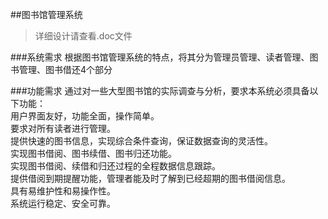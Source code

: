 ##图书馆管理系统 
> 详细设计请查看.doc文件

###系统需求
根据图书馆管理系统的特点，将其分为管理员管理、读者管理、图书管理、图书借还4个部分

###功能需求
通过对一些大型图书馆的实际调查与分析，要求本系统必须具备以下功能：<br />
用户界面友好，功能全面，操作简单。<br />
要求对所有读者进行管理。<br />
提供快速的图书信息，实现综合条件查询，保证数据查询的灵活性。<br />
实现图书借阅、图书续借、图书归还功能。<br />
实现图书借阅、续借和归还过程的全程数据信息跟踪。 <br />
提供借阅到期提醒功能，管理者能及时了解到已经超期的图书借阅信息。<br />
具有易维护性和易操作性。<br />
系统运行稳定、安全可靠。<br />


